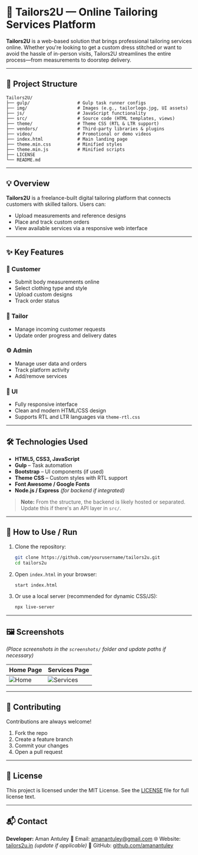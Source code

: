 
# 👗 Tailors2U — Online Tailoring Services Platform

**Tailors2U** is a web-based solution that brings professional tailoring services online. Whether you're looking to get a custom dress stitched or want to avoid the hassle of in-person visits, Tailors2U streamlines the entire process—from measurements to doorstep delivery.

---

## 📂 Project Structure

```
Tailors2U/
├── gulp/                  # Gulp task runner configs
├── img/                   # Images (e.g., tailorlogo.jpg, UI assets)
├── js/                    # JavaScript functionality
├── src/                   # Source code (HTML templates, views)
├── theme/                 # Theme CSS (RTL & LTR support)
├── vendors/               # Third-party libraries & plugins
├── video/                 # Promotional or demo videos
├── index.html             # Main landing page
├── theme.min.css          # Minified styles
├── theme.min.js           # Minified scripts
├── LICENSE
└── README.md
```

---

## 💡 Overview

**Tailors2U** is a freelance-built digital tailoring platform that connects customers with skilled tailors. Users can:

* Upload measurements and reference designs
* Place and track custom orders
* View available services via a responsive web interface

---

## ✨ Key Features

### 👤 Customer

* Submit body measurements online
* Select clothing type and style
* Upload custom designs
* Track order status

### 🧵 Tailor

* Manage incoming customer requests
* Update order progress and delivery dates

### ⚙️ Admin

* Manage user data and orders
* Track platform activity
* Add/remove services

### 📱 UI

* Fully responsive interface
* Clean and modern HTML/CSS design
* Supports RTL and LTR languages via `theme-rtl.css`

---

## 🛠 Technologies Used

* **HTML5, CSS3, JavaScript**
* **Gulp** – Task automation
* **Bootstrap** – UI components (if used)
* **Theme CSS** – Custom styles with RTL support
* **Font Awesome / Google Fonts**
* **Node.js / Express** *(for backend if integrated)*

> **Note:** From the structure, the backend is likely hosted or separated. Update this if there's an API layer in `src/`.

---

## 🚀 How to Use / Run

1. Clone the repository:

   ```bash
   git clone https://github.com/yourusername/tailors2u.git
   cd tailors2u
   ```

2. Open `index.html` in your browser:

   ```bash
   start index.html
   ```

3. Or use a local server (recommended for dynamic CSS/JS):

   ```bash
   npx live-server
   ```

---

## 🖼️ Screenshots

*(Place screenshots in the `screenshots/` folder and update paths if necessary)*

| Home Page                     | Services Page                         |
| ----------------------------- | ------------------------------------- |
| ![Home](screenshots/home.png) | ![Services](screenshots/services.png) |

---

## 🤝 Contributing

Contributions are always welcome!

1. Fork the repo
2. Create a feature branch
3. Commit your changes
4. Open a pull request

---

## 📄 License

This project is licensed under the MIT License. See the [LICENSE](LICENSE) file for full license text.

---

## 📬 Contact

**Developer:** Aman Antuley
📧 Email: [amanantuley@gmail.com](mailto:amanantuley@gmail.com)
🌐 Website: [tailors2u.in](https://tailors2u.in) *(update if applicable)*
🐙 GitHub: [github.com/amanantuley](https://github.com/amanantuley)


